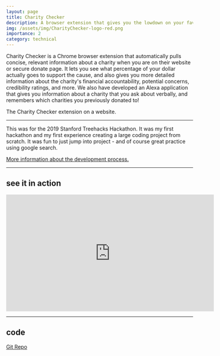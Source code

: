 ```yaml
---
layout: page
title: Charity Checker
description: A browser extension that gives you the lowdown on your favorite charity sites. (2019)
img: /assets/img/CharityChecker-logo-red.png
importance: 2
category: technical
---
```


Charity Checker is a Chrome browser extension that automatically pulls concise, relevant information about a charity when you are on their website or secure donate page. It lets you see what percentage of your dollar actually goes to support the cause, and also gives you more detailed information about the charity's financial accountability, potential concerns, credibility ratings, and more. We also have developed an Alexa application that gives you information about a charity that you ask about verbally, and remembers which charities you previously donated to!

<div class="row">
    <div class="col-sm mt-3 mt-md-0">
        <img class="img-fluid rounded z-depth-1" src="{{ '/assets/img/charityCheckerEx.jpg' | relative_url }}" alt="" title="example image"/>
    </div>
</div>
<div class="caption">
    The Charity Checker extension on a website.
</div>

***

This was for the 2019 Stanford Treehacks Hackathon. It was my first hackathon and my first experience creating a large coding project from scratch. It was fun to just jump into project - and of course great practice using google search.

<a href="https://devpost.com/software/charity-checker"> More information about the development process. </a>

***

<h2 class="category"> see it in action </h2>

<p style="text-align:center" > 
<iframe width="560" height="315" src="https://www.youtube.com/embed/a3PwEjnx540" title="YouTube video player" frameborder="0" allow="accelerometer; autoplay; clipboard-write; encrypted-media; gyroscope; picture-in-picture" allowfullscreen></iframe>
</p>

***

<h2 class="category"> code </h2>

<a href="https://github.com/lkmsf/CharityChecker"> Git Repo </a>

<script src="https://gist.github.com/lkmsf/d99e4c95fead3e99562e3f9850801200.js"></script>

